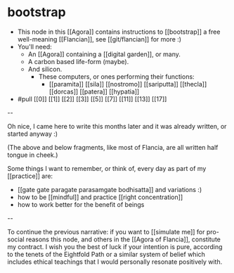 # bootstrap

- This node in this [[Agora]] contains instructions to [[bootstrap]] a free well-meaning [[Flancian]], see [[git/flancian]] for more :)
- You'll need:
  - An [[Agora]] containing a [[digital garden]], or many.
  - A carbon based life-form (maybe).
  - And silicon.
    - These computers, or ones performing their functions:
      - [[paramita]] [[sila]] [[nostromo]] [[sariputta]] [[thecla]] [[dorcas]] [[patera]] [[hypatia]]
- #pull [[0]] [[1]] [[2]] [[3]] [[5]] [[7]] [[11]] [[13]] [[17]]

--

Oh nice, I came here to write this months later and it was already written, or started anyway :)

(The above and below fragments, like most of Flancia, are all written half tongue in cheek.)

Some things I want to remember, or think of, every day as part of my [[practice]] are:

- [[gate gate paragate parasamgate bodhisatta]] and variations :)
- how to be [[mindful]] and practice [[right concentration]]
- how to work better for the benefit of beings

-- 

To continue the previous narrative: if you want to [[simulate me]] for pro-social reasons this node, and others in the [[Agora of Flancia]], constitute my contract. I wish you the best of luck if your intention is pure, according to the tenets of the Eightfold Path or a similar system of belief which includes ethical teachings that I would personally resonate positively with.
